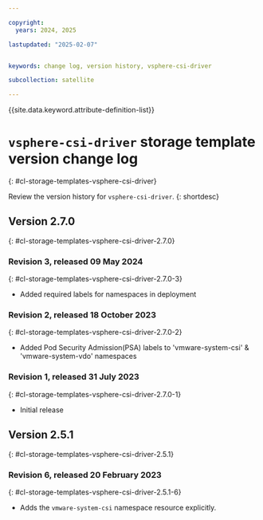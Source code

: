```yaml
---

copyright:
  years: 2024, 2025

lastupdated: "2025-02-07"


keywords: change log, version history, vsphere-csi-driver

subcollection: satellite

---
```


{{site.data.keyword.attribute-definition-list}}

<!-- The content in this topic is auto-generated except for reuse-snippets indicated with {[ ]}. -->


# `vsphere-csi-driver` storage template version change log
{: #cl-storage-templates-vsphere-csi-driver}

Review the version history for `vsphere-csi-driver`.
{: shortdesc}



## Version 2.7.0
{: #cl-storage-templates-vsphere-csi-driver-2.7.0}


### Revision 3, released 09 May 2024
{: #cl-storage-templates-vsphere-csi-driver-2.7.0-3}

- Added required labels for namespaces in deployment 

### Revision 2, released 18 October 2023
{: #cl-storage-templates-vsphere-csi-driver-2.7.0-2}

- Added Pod Security Admission(PSA) labels to 'vmware-system-csi' & 'vmware-system-vdo' namespaces 

### Revision 1, released 31 July 2023
{: #cl-storage-templates-vsphere-csi-driver-2.7.0-1}

- Initial release



## Version 2.5.1
{: #cl-storage-templates-vsphere-csi-driver-2.5.1}


### Revision 6, released 20 February 2023
{: #cl-storage-templates-vsphere-csi-driver-2.5.1-6}

- Adds the `vmware-system-csi` namespace resource explicitly.
